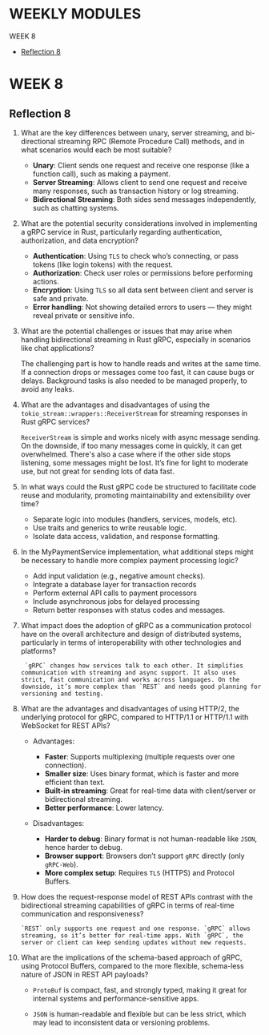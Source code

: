 # WEEKLY MODULES

WEEK 8
- [Reflection 8](#Reflection-8)

# WEEK 8
## Reflection 8

1. What are the key differences between unary, server streaming, and bi-directional streaming
RPC (Remote Procedure Call) methods, and in what scenarios would each be most suitable?
    - **Unary**: Client sends one request and receive one response (like a function call), such as making a payment.
    - **Server Streaming**: Allows client to send one request and receive many responses, such as transaction history or log streaming.
    - **Bidirectional Streaming**: Both sides send messages independently, such as chatting systems.

2. What are the potential security considerations involved in implementing a gRPC service in
Rust, particularly regarding authentication, authorization, and data encryption?

    - **Authentication**: Using `TLS` to check who’s connecting, or pass tokens (like login tokens) with the request.
    - **Authorization**: Check user roles or permissions before performing actions.
    - **Encryption**: Using `TLS` so all data sent between client and server is safe and private.
    - **Error handling**: Not showing detailed errors to users — they might reveal private or sensitive info.

3. What are the potential challenges or issues that may arise when handling bidirectional
streaming in Rust gRPC, especially in scenarios like chat applications?

    The challenging part is how to handle reads and writes at the same time. If a connection drops or messages come too fast, it can cause bugs or delays. Background tasks is also needed to be managed properly, to avoid any leaks.

4. What are the advantages and disadvantages of using the
`tokio_stream::wrappers::ReceiverStream` for streaming responses in Rust gRPC services?

    `ReceiverStream` is simple and works nicely with async message sending. On the downside, if too many messages come in quickly, it can get overwhelmed. There's also a case where if the other side stops listening, some messages might be lost. It’s fine for light to moderate use, but not great for sending lots of data fast.

5. In what ways could the Rust gRPC code be structured to facilitate code reuse and modularity,
promoting maintainability and extensibility over time?

    - Separate logic into modules (handlers, services, models, etc).
    - Use traits and generics to write reusable logic.
    - Isolate data access, validation, and response formatting.

6. In the MyPaymentService implementation, what additional steps might be necessary to
handle more complex payment processing logic?

    - Add input validation (e.g., negative amount checks).
    - Integrate a database layer for transaction records
    - Perform external API calls to payment processors
    - Include asynchronous jobs for delayed processing
    - Return better responses with status codes and messages.

7. What impact does the adoption of gRPC as a communication protocol have on the overall
architecture and design of distributed systems, particularly in terms of interoperability with
other technologies and platforms?

        `gRPC` changes how services talk to each other. It simplifies communication with streaming and async support. It also uses strict, fast communication and works across languages. On the downside, it’s more complex than `REST` and needs good planning for versioning and testing.

8. What are the advantages and disadvantages of using HTTP/2, the underlying protocol for
gRPC, compared to HTTP/1.1 or HTTP/1.1 with WebSocket for REST APIs?

    - Advantages:
        - **Faster**: Supports multiplexing (multiple requests over one connection).
        - **Smaller size**: Uses binary format, which is faster and more efficient than text.
        - **Built-in streaming**: Great for real-time data with client/server or bidirectional streaming.
        - **Better performance**: Lower latency.

    - Disadvantages:
        - **Harder to debug**: Binary format is not human-readable like `JSON`, hence harder to debug.
        - **Browser support**: Browsers don’t support `gRPC` directly (only `gRPC-Web`).
        - **More complex setup**: Requires `TLS` (HTTPS) and Protocol Buffers.

9.  How does the request-response model of REST APIs contrast with the bidirectional streaming
capabilities of gRPC in terms of real-time communication and responsiveness?

        `REST` only supports one request and one response. `gRPC` allows streaming, so it’s better for real-time apps. With `gRPC`, the server or client can keep sending updates without new requests.

10. What are the implications of the schema-based approach of gRPC, using Protocol Buffers,
compared to the more flexible, schema-less nature of JSON in REST API payloads?

    - `ProtoBuf` is compact, fast, and strongly typed, making it great for internal systems and performance-sensitive apps.

    - `JSON` is human-readable and flexible but can be less strict, which may lead to inconsistent data or versioning problems.